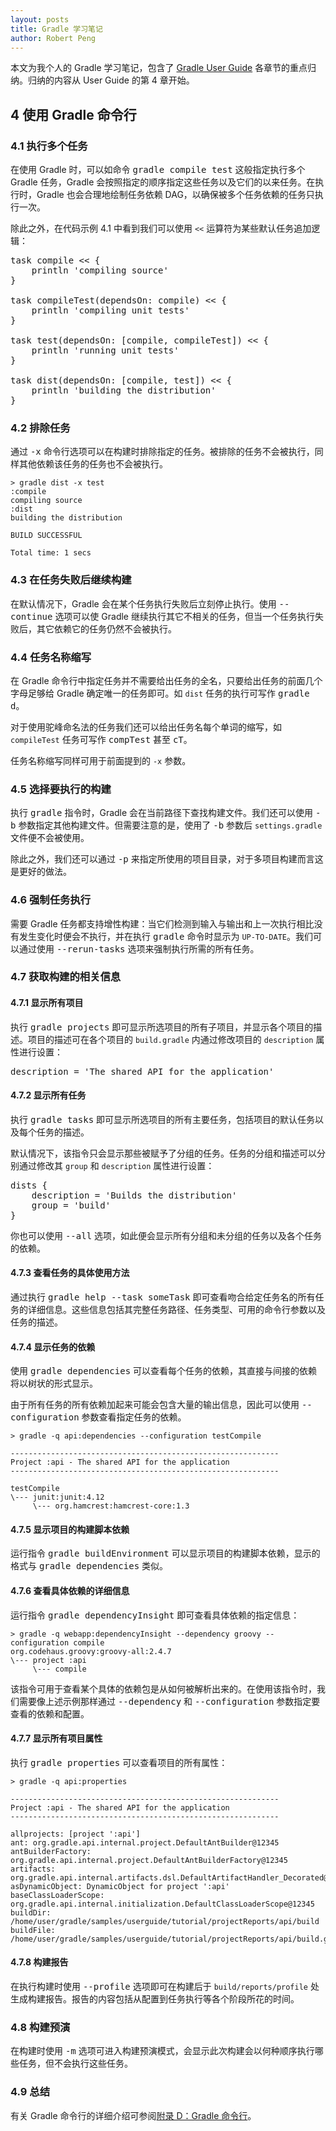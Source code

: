 ```yaml
---
layout: posts
title: Gradle 学习笔记
author: Robert Peng
---
```


<script type="text/javascript" src="/js/syntaxhighlighters/shBrushGroovy.js"></script>

本文为我个人的 Gradle 学习笔记，包含了 [Gradle User Guide](https://docs.gradle.org/current/userguide/userguide.html) 各章节的重点归纳。归纳的内容从 User Guide 的第 4 章开始。

## 4 使用 Gradle 命令行

### 4.1 执行多个任务

在使用 Gradle 时，可以如命令 <kbd>gradle compile test</kbd> 这般指定执行多个 Gradle 任务，Gradle 会按照指定的顺序指定这些任务以及它们的以来任务。在执行时，Gradle 也会合理地绘制任务依赖 DAG，以确保被多个任务依赖的任务只执行一次。

除此之外，在代码示例 4.1 中看到我们可以使用 `<<` 运算符为某些默认任务追加逻辑：

<pre class="brush: groovy">
task compile &lt;&lt; {
    println 'compiling source'
}

task compileTest(dependsOn: compile) &lt;&lt; {
    println 'compiling unit tests'
}

task test(dependsOn: [compile, compileTest]) &lt;&lt; {
    println 'running unit tests'
}

task dist(dependsOn: [compile, test]) &lt;&lt; {
    println 'building the distribution'
}
</pre>

### 4.2 排除任务

通过 <kbd>-x</kbd> 命令行选项可以在构建时排除指定的任务。被排除的任务不会被执行，同样其他依赖该任务的任务也不会被执行。


```
> gradle dist -x test
:compile
compiling source
:dist
building the distribution

BUILD SUCCESSFUL

Total time: 1 secs
```

### 4.3 在任务失败后继续构建

在默认情况下，Gradle 会在某个任务执行失败后立刻停止执行。使用 <kbd>--continue</kbd> 选项可以使 Gradle 继续执行其它不相关的任务，但当一个任务执行失败后，其它依赖它的任务仍然不会被执行。

### 4.4 任务名称缩写

在 Gradle 命令行中指定任务并不需要给出任务的全名，只要给出任务的前面几个字母足够给 Gradle 确定唯一的任务即可。如 `dist` 任务的执行可写作 <kbd>gradle d</kbd>。

对于使用驼峰命名法的任务我们还可以给出任务名每个单词的缩写，如 `compileTest` 任务可写作 <kbd>compTest</kbd> 甚至 <kbd>cT</kbd>。

任务名称缩写同样可用于前面提到的 `-x` 参数。

### 4.5 选择要执行的构建

执行 <kbd>gradle</kbd> 指令时，Gradle 会在当前路径下查找构建文件。我们还可以使用 <kbd>-b</kbd> 参数指定其他构建文件。但需要注意的是，使用了 <kbd>-b</kbd> 参数后 `settings.gradle` 文件便不会被使用。

除此之外，我们还可以通过 <kbd>-p</kbd> 来指定所使用的项目目录，对于多项目构建而言这是更好的做法。

### 4.6 强制任务执行

需要 Gradle 任务都支持增性构建：当它们检测到输入与输出和上一次执行相比没有发生变化时便会不执行，并在执行 <kbd>gradle</kbd> 命令时显示为 `UP-TO-DATE`。我们可以通过使用 <kbd>--rerun-tasks</kbd> 选项来强制执行所需的所有任务。

### 4.7 获取构建的相关信息

#### 4.7.1 显示所有项目

执行 <kbd>gradle projects</kbd> 即可显示所选项目的所有子项目，并显示各个项目的描述。项目的描述可在各个项目的 `build.gradle` 内通过修改项目的 `description` 属性进行设置：

<pre class="brush: groovy">
description = 'The shared API for the application'
</pre>

#### 4.7.2 显示所有任务

执行 <kbd>gradle tasks</kbd> 即可显示所选项目的所有主要任务，包括项目的默认任务以及每个任务的描述。

默认情况下，该指令只会显示那些被赋予了分组的任务。任务的分组和描述可以分别通过修改其 `group` 和 `description` 属性进行设置：

<pre class="brush: groovy">
dists {
    description = 'Builds the distribution'
    group = 'build'
}
</pre>

你也可以使用 <kbd>--all</kbd> 选项，如此便会显示所有分组和未分组的任务以及各个任务的依赖。

#### 4.7.3 查看任务的具体使用方法

通过执行 <kbd>gradle help --task someTask</kbd> 即可查看吻合给定任务名的所有任务的详细信息。这些信息包括其完整任务路径、任务类型、可用的命令行参数以及任务的描述。

#### 4.7.4 显示任务的依赖

使用 <kbd>gradle dependencies</kbd> 可以查看每个任务的依赖，其直接与间接的依赖将以树状的形式显示。

由于所有任务的所有依赖加起来可能会包含大量的输出信息，因此可以使用 <kbd>--configuration</kbd> 参数查看指定任务的依赖。

```
> gradle -q api:dependencies --configuration testCompile

------------------------------------------------------------
Project :api - The shared API for the application
------------------------------------------------------------

testCompile
\--- junit:junit:4.12
     \--- org.hamcrest:hamcrest-core:1.3
```

#### 4.7.5 显示项目的构建脚本依赖

运行指令 <kbd>gradle buildEnvironment</kbd> 可以显示项目的构建脚本依赖，显示的格式与 <kbd>gradle dependencies</kbd> 类似。

#### 4.7.6 查看具体依赖的详细信息

运行指令 <kbd>gradle dependencyInsight</kbd> 即可查看具体依赖的指定信息：

```
> gradle -q webapp:dependencyInsight --dependency groovy --configuration compile
org.codehaus.groovy:groovy-all:2.4.7
\--- project :api
     \--- compile
```

该指令可用于查看某个具体的依赖包是从如何被解析出来的。在使用该指令时，我们需要像上述示例那样通过 <kbd>--dependency</kbd> 和 <kbd>--configuration</kbd> 参数指定要查看的依赖和配置。

#### 4.7.7 显示所有项目属性

执行 <kbd>gradle properties</kbd> 可以查看项目的所有属性：

```
> gradle -q api:properties

------------------------------------------------------------
Project :api - The shared API for the application
------------------------------------------------------------

allprojects: [project ':api']
ant: org.gradle.api.internal.project.DefaultAntBuilder@12345
antBuilderFactory: org.gradle.api.internal.project.DefaultAntBuilderFactory@12345
artifacts: org.gradle.api.internal.artifacts.dsl.DefaultArtifactHandler_Decorated@12345
asDynamicObject: DynamicObject for project ':api'
baseClassLoaderScope: org.gradle.api.internal.initialization.DefaultClassLoaderScope@12345
buildDir: /home/user/gradle/samples/userguide/tutorial/projectReports/api/build
buildFile: /home/user/gradle/samples/userguide/tutorial/projectReports/api/build.gradle
```

#### 4.7.8 构建报告

在执行构建时使用 <kbd>--profile</kbd> 选项即可在构建后于 `build/reports/profile` 处生成构建报告。报告的内容包括从配置到任务执行等各个阶段所花的时间。

### 4.8 构建预演

在构建时使用 <kbd>-m</kbd> 选项可进入构建预演模式，会显示此次构建会以何种顺序执行哪些任务，但不会执行这些任务。

### 4.9 总结

有关 Gradle 命令行的详细介绍可参阅[附录 D：Gradle 命令行](https://docs.gradle.org/current/userguide/gradle_command_line.html)。

